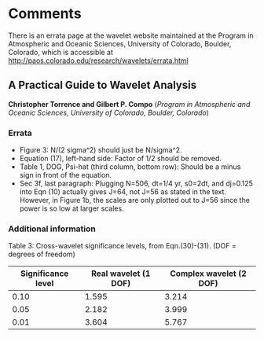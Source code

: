 Comments
========

There is an errata page at the wavelet website maintained at the Program in Atmospheric and Oceanic Sciences, University of Colorado, Boulder, Colorado, which is accessible at <http://paos.colorado.edu/research/wavelets/errata.html>


A Practical Guide to Wavelet Analysis
-------------------------------------

**Christopher Torrence and Gilbert P. Compo** (*Program in Atmospheric and 
Oceanic Sciences, University of Colorado, Boulder, Colorado*)


### Errata

- Figure 3: N/(2 sigma^2) should just be N/sigma^2.
- Equation (17), left-hand side: Factor of 1/2 should be removed.
- Table 1, DOG, Psi-hat (third column, bottom row): Should be a minus sign in front of the equation.
- Sec 3f, last paragraph: Plugging N=506, dt=1/4 yr, s0=2dt, and dj=0.125 into Eqn (10) actually gives J=64, not J=56 as stated in the text. However, in Figure 1b, the scales are only plotted out to J=56 since the power is so low at larger scales.


### Additional information

Table 3: Cross-wavelet significance levels, from Eqn.(30)-(31). (DOF =
degrees of freedom)

| Significance level | Real wavelet (1 DOF) | Complex wavelet (2 DOF) |
| ------------------ | -------------------- | ----------------------- | 
| 0.10               | 1.595                | 3.214                   |
| 0.05               | 2.182                | 3.999                   |
| 0.01               | 3.604                | 5.767                   |

